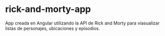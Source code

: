 # rick-and-morty-app
App creada en Angular utilizando la API de Rick and Morty para viasualizar listas de personajes, ubicaciones y episodios.
